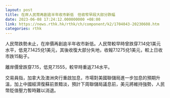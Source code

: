 ```yaml
---
layout: post
title: 在岸人民幣再創逾半年收市新低　但收窄早段大部分跌幅
date: 2023-06-08 17:24:12.000000000 +08:00
link: https://news.rthk.hk/rthk/ch/component/k2/1704043-20230608.htm
categories: rthk
---
```


人民幣跌勢未止，在岸價再創逾半年收市新低。人民幣較早時曾跌穿7.14兌1美元水平，低見7.1425兌1美元，其後收復大部分失地，收報7.1275兌1美元，較上日收市跌15點子。

離岸價曾跌穿7.15，低見7.1555，較早時重返7.14水平。

交易員指，加拿大及澳洲央行重啟加息，市場對美國聯儲局進一步加息的預期升溫，加上中國經濟復蘇前景黯淡，預計下周聯儲局議息前，美元將維持強勢，人民幣貶值壓力暫時難以消退。
